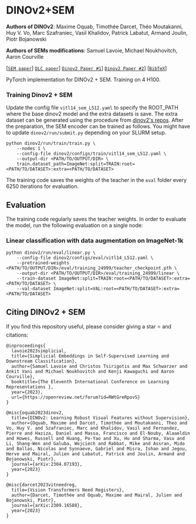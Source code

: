 # DINOv2+SEM

**Authors of DINOv2**:
Maxime Oquab,
Timothée Darcet,
Théo Moutakanni,
Huy V. Vo,
Marc Szafraniec,
Vasil Khalidov,
Patrick Labatut,
Armand Joulin,
Piotr Bojanowski

**Authors of SEMs modifications**:
Samuel Lavoie,
Michael Noukhovitch,
Aaron Courville

[[`SEM paper`](https://arxiv.org/abs/2204.00616)] [`DLC paper`](TODO)] [`Dinov2 Paper #1`](https://arxiv.org/abs/2304.07193)] [`Dinov2 Paper #2`](https://arxiv.org/abs/2309.16588)] [[`BibTeX`](#citing-dinov2)]

PyTorch implementation for DINOv2 + SEM. Training on 4 H100.

### Training Dinov2 + SEM

Update the config file `vitl14_sem_L512.yaml` to specify the ROOT_PATH where the base dinov2 model and the extra datasets is save. The extra
dataset can be generated using the procedure from [dinov2's repos](https://github.com/facebookresearch/dinov2?tab=readme-ov-file#data-preparation).
After the preparation, the SEM encoder can be trained as follows. You might have to update `dinov2/run/submit.py` depending on your SLURM setup.
```shell
python dinov2/run/train/train.py \
    --nodes 1 \
    --config-file dinov2/configs/train/vitl14_sem_L512.yaml \
    --output-dir <PATH/TO/OUTPUT/DIR> \
    train.dataset_path=ImageNet:split=TRAIN:root=<PATH/TO/DATASET>:extra=<PATH/TO/DATASET>
```

The training code saves the weights of the teacher in the `eval` folder every 6250 iterations for evaluation.

## Evaluation

The training code regularly saves the teacher weights. In order to evaluate the model, run the following evaluation on a single node:

### Linear classification with data augmentation on ImageNet-1k

```shell
python dinov2/run/eval/linear.py \
    --config-file dinov2/configs/eval/vitl14_L512.yaml \
    --pretrained-weights <PATH/TO/OUTPUT/DIR>/eval/training_24999/teacher_checkpoint.pth \
    --output-dir <PATH/TO/OUTPUT/DIR>/eval/training_24999/linear \
    --train-dataset ImageNet:split=TRAIN:root=<PATH/TO/DATASET>:extra=<PATH/TO/DATASET> \
    --val-dataset ImageNet:split=VAL:root=<PATH/TO/DATASET>:extra=<PATH/TO/DATASET>
```

## Citing DINOv2 + SEM

If you find this repository useful, please consider giving a star :star: and citations:

```
@inproceedings{
  lavoie2023simplicial,
  title={Simplicial Embeddings in Self-Supervised Learning and Downstream Classification},
  author={Samuel Lavoie and Christos Tsirigotis and Max Schwarzer and Ankit Vani and Michael Noukhovitch and Kenji Kawaguchi and Aaron Courville},
  booktitle={The Eleventh International Conference on Learning Representations },
  year={2023},
  url={https://openreview.net/forum?id=RWtGreRpovS}
}
```

```
@misc{oquab2023dinov2,
  title={DINOv2: Learning Robust Visual Features without Supervision},
  author={Oquab, Maxime and Darcet, Timothée and Moutakanni, Theo and Vo, Huy V. and Szafraniec, Marc and Khalidov, Vasil and Fernandez, Pierre and Haziza, Daniel and Massa, Francisco and El-Nouby, Alaaeldin and Howes, Russell and Huang, Po-Yao and Xu, Hu and Sharma, Vasu and Li, Shang-Wen and Galuba, Wojciech and Rabbat, Mike and Assran, Mido and Ballas, Nicolas and Synnaeve, Gabriel and Misra, Ishan and Jegou, Herve and Mairal, Julien and Labatut, Patrick and Joulin, Armand and Bojanowski, Piotr},
  journal={arXiv:2304.07193},
  year={2023}
}
```

```
@misc{darcet2023vitneedreg,
  title={Vision Transformers Need Registers},
  author={Darcet, Timothée and Oquab, Maxime and Mairal, Julien and Bojanowski, Piotr},
  journal={arXiv:2309.16588},
  year={2023}
}
```
